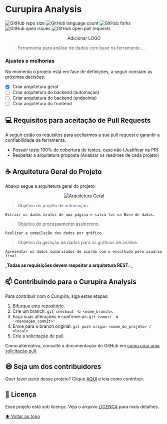 # Curupira Analysis

![GitHub repo size](https://img.shields.io/github/repo-size/yuryalencar/curupira-analysis?style=for-the-badge)
![GitHub language count](https://img.shields.io/github/languages/count/yuryalencar/curupira-analysis?style=for-the-badge)
![GitHub forks](https://img.shields.io/github/forks/yuryalencar/curupira-analysis?style=for-the-badge)
![GitHub open issues](https://img.shields.io/github/issues/yuryalencar/curupira-analysis?style=for-the-badge)
![GitHub open pull requests](https://img.shields.io/github/issues-pr/yuryalencar/curupira-analysis?style=for-the-badge)

<div align="center">
  Adicionar LOGO
  <!-- <img src="https://github.com/yuryalencar/curupira-analysis/blob/main/Robot%20framework.png" alt="Banner do Curso"> -->
</div>
  
> Ferramenta para análise de dados com base na ferramenta ...

### Ajustes e melhorias

No momento o projeto está em fase de definições, a seguir constam as próximas decisões:

- [x] Criar arquitetura geral
- [ ] Criar arquitetura do backend (automação)
- [ ] Criar arquitetura do backend (endpoints)
- [ ] Criar arquitetura do frontend

## 💻 Requisitos para aceitação de Pull Requests

A seguir estão os requisitos para aceitarmos a sua pull request e garantir a confiabilidade da ferramenta:

* Possuir teste 100% de cobertura de testes, caso não (Justificar na PR)
* Respeitar a arquitetura proposta (Analisar os readmes de cada projeto)

## ☕ Arquitetura Geral do Projeto

Abaixo segue a arquitetura geral do projeto:

<div align="center">
  <img src="https://github.com/yuryalencar/curupira-analysis/blob/docs/define-general-architecture/docs/general-architecture.png" alt="Arquitetura Geral">
</div>

> Objetivo do projeto de automação.
```
Extrair os dados brutos de uma página e salvá-los na Base de dados.
```

> Objetivo do processamento assíncrono.
```
Realizar a compilação dos dados por gráfico.
```

> Objetivo da geração de dados para os gráficos de análise.
```
Apresentar os dados sumarizados de acordo com o escolhido pelo usuário final.
```

**_Todas as requisições devem respeitar a arquitetura REST. _**

## 📫 Contribuindo para o Curupira Analysis
<!---Se o seu README for longo ou se você tiver algum processo ou etapas específicas que deseja que os contribuidores sigam, considere a criação de um arquivo CONTRIBUTING.md separado--->
Para contribuir com o Curupira, siga estas etapas:

1. Bifurque este repositório.
2. Crie um branch: `git checkout -b <nome_branch>`.
3. Faça suas alterações e confirme-as: `git commit -m '<mensagem_commit>'`
4. Envie para o branch original: `git push origin <nome_do_projeto> / <local>`
5. Crie a solicitação de pull.

Como alternativa, consulte a documentação do GitHub em [como criar uma solicitação pull](https://help.github.com/en/github/collaborating-with-issues-and-pull-requests/creating-a-pull-request).

<!-- ## 🤝 Colaboradores

Agradecemos às seguintes pessoas que contribuíram para este projeto:

<table>
  <tr>
    <td align="center">
      <a href="#">
        <img src="https://media-exp1.licdn.com/dms/image/C4E03AQEX-TUugmJlAA/profile-displayphoto-shrink_400_400/0/1634681320995?e=1646265600&v=beta&t=5Z-OuH8411pjAtZUjdAVsnV2eWEnzu3tF7N42DMvknM" width="100px;" alt="Foto do Yury Alencar no LinkedIn"/><br>
        <sub>
          <b>Yury Alencar</b>
        </sub>
      </a>
    </td>
  </tr>
</table> -->


## 😄 Seja um dos contribuidores<br>

Quer fazer parte desse projeto? Clique [AQUI](CONTRIBUTING.md) e leia como contribuir.

## 📝 Licença

Esse projeto está sob licença. Veja o arquivo [LICENÇA](LICENSE.md) para mais detalhes.

[⬆ Voltar ao topo](#curupira-analysis)<br>

